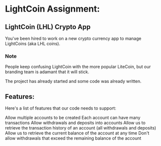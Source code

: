 # LightCoin Assignment:

## LightCoin (LHL) Crypto App
You've been hired to work on a new crypto currency app to manage LightCoins (aka LHL coins).

### Note
People keep confusing LightCoin with the more popular LiteCoin, but our branding team is adamant that it will stick.

The project has already started and some code was already written.


## Features:

Here's a list of features that our code needs to support:

Allow multiple accounts to be created
Each account can have many transactions
Allow withdrawals and deposits into accounts
Allow us to retrieve the transaction history of an account (all withdrawals and deposits)
Allow us to retrieve the current balance of the account at any time
Don't allow withdrawals that exceed the remaining balance of the account
